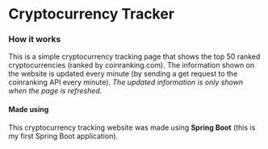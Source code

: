 # Cryptocurrency Tracker

### How it works
This is a simple cryptocurrency tracking page that shows the top 50 ranked cryptocurrencies (ranked by coinranking.com).
The information shown on the website is updated every minute (by sending a get request to the coinranking API every minute).
*The updated information is only shown when the page is refreshed.*

#### Made using
This cryptocurrency tracking website was made using **Spring Boot** (this is my first Spring Boot application).
